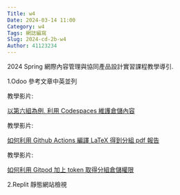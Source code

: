 ```yaml
---
Title: w4
Date: 2024-03-14 11:00
Category: w4
Tags: 網誌編寫
Slug: 2024-cd-2b-w4
Author: 41123234
---
```


2024 Spring 網際內容管理與協同產品設計實習課程教學導引.

<!-- PELICAN_END_SUMMARY -->

1.Odoo 參考文章中英並列

教學影片:
<!DOCTYPE html>
<html>
<head>
  <title>連結至 以第六組為例, 利用 Codespaces 維護倉儲內</title>
  <style>
    .inline-link {
      display: inline-block;
    }
  </style>
</head>
<body>
  <p></p>
  <a href="https://nfuedu-my.sharepoint.com/personal/yen_nfu_edu_tw/_layouts/15/stream.aspx?id=%2Fpersonal%2Fyen%5Fnfu%5Fedu%5Ftw%2FDocuments%2F2024%2Fcd2024%2Fvideo%2Fcd2024%5F2b%5Fw4%5F%E4%BB%A5%E7%AC%AC%E5%85%AD%E7%B5%84%E7%82%BA%E4%BE%8B%2C%20%E5%88%A9%E7%94%A8%20Codespaces%20%E6%94%B9%E7%89%88%2Emp4&nav=eyJyZWZlcnJhbEluZm8iOnsicmVmZXJyYWxBcHAiOiJPbmVEcml2ZUZvckJ1c2luZXNzIiwicmVmZXJyYWxBcHBQbGF0Zm9ybSI6IldlYiIsInJlZmVycmFsTW9kZSI6InZpZXciLCJyZWZlcnJhbFZpZXciOiJNeUZpbGVzTGlua0NvcHkifX0&ga=1&referrer=StreamWebApp%2EWeb&referrerScenario=AddressBarCopied%2Eview"target="_blank">以第六組為例, 利用 Codespaces 維護倉儲內容</a>
  </span>
</body>
</html>

教學影片:
<!DOCTYPE html>
<html>
<head>
  <title>連結至 如何利用 Github Actions 編譯 LaTeX 得到分組 pdf 報告</title>
  <style>
    .inline-link {
      display: inline-block;
    }
  </style>
</head>
<body>
  <p></p>
  <span class="inline-link">
    <a href="https://nfuedu-my.sharepoint.com/personal/yen_nfu_edu_tw/_layouts/15/stream.aspx?id=%2Fpersonal%2Fyen%5Fnfu%5Fedu%5Ftw%2FDocuments%2F2024%2Fcd2024%2Fvideo%2Fcd2024%5F2b%5Fw4%5F%E5%A6%82%E4%BD%95%E4%B8%8A%E5%82%B3%20LaTeX%20%E7%AF%84%E4%BE%8B%E6%AA%94%E6%A1%88%E4%B8%A6%E5%88%A9%E7%94%A8%20Actions%20%E5%9C%A8%E7%B7%9A%E4%B8%8A%E7%B7%A8%E8%AD%AF%E5%87%BA%20pdf%2Emp4&nav=eyJyZWZlcnJhbEluZm8iOnsicmVmZXJyYWxBcHAiOiJPbmVEcml2ZUZvckJ1c2luZXNzIiwicmVmZXJyYWxBcHBQbGF0Zm9ybSI6IldlYiIsInJlZmVycmFsTW9kZSI6InZpZXciLCJyZWZlcnJhbFZpZXciOiJNeUZpbGVzTGlua0NvcHkifX0&ga=1&referrer=StreamWebApp%2EWeb&referrerScenario=AddressBarCopied%2Eview" target="_blank">如何利用 Github Actions 編譯 LaTeX 得到分組 pdf 報告</a>
  </span>
</body>
</html>

教學影片:
<!DOCTYPE html>
<html>
<head>
  <title>連結至 如何利用 Gitpod 加上 token 取得分組倉儲權限</title>
  <style>
    .inline-link {
      display: inline-block;
    }
  </style>
<body>
  <p></p>
  <span class="inline-link">
  <a href="https://nfuedu-my.sharepoint.com/personal/yen_nfu_edu_tw/_layouts/15/stream.aspx?id=%2Fpersonal%2Fyen%5Fnfu%5Fedu%5Ftw%2FDocuments%2F2024%2Fcd2024%2Fvideo%2Fcd2024%5F2b%5Fw4%5F%E5%88%A9%E7%94%A8%20Gitpod%20%E8%88%87%E5%80%8B%E4%BA%BA%20token%20%E5%8F%96%E5%BE%97%E5%88%86%E7%B5%84%E5%80%89%E5%84%B2%E6%94%B9%E7%89%88%E6%AC%8A%E9%99%90%2Emp4&nav=eyJyZWZlcnJhbEluZm8iOnsicmVmZXJyYWxBcHAiOiJPbmVEcml2ZUZvckJ1c2luZXNzIiwicmVmZXJyYWxBcHBQbGF0Zm9ybSI6IldlYiIsInJlZmVycmFsTW9kZSI6InZpZXciLCJyZWZlcnJhbFZpZXciOiJNeUZpbGVzTGlua0NvcHkifX0&ga=1&referrer=StreamWebApp%2EWeb&referrerScenario=AddressBarCopied%2Eview" target="_blank">如何利用 Gitpod 加上 token 取得分組倉儲權限</a>
  </span>
</body>
</html>

2.Replit 靜態網站檢視